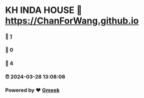 # KH INDA HOUSE :link: https://ChanForWang.github.io 
### :page_facing_up: [1](https://ChanForWang.github.io/tag.html) 
### :speech_balloon: 0 
### :hibiscus: 4 
### :alarm_clock: 2024-03-28 13:08:08 
### Powered by :heart: [Gmeek](https://github.com/Meekdai/Gmeek)
